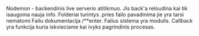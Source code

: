 Nodemon - backendinis live serverio atitikmuo. Jis back'a reloudina kai tik isaugoma nauja info.
Folderiai turintys .pries failo pavadinima jie yra tarsi nematomi
Failu dokumentacija  /**enter. 
Failus sistema yra modulis.
Callback yra funkcija kuria iskvieciame kai ivyks pagrindinis procesas.